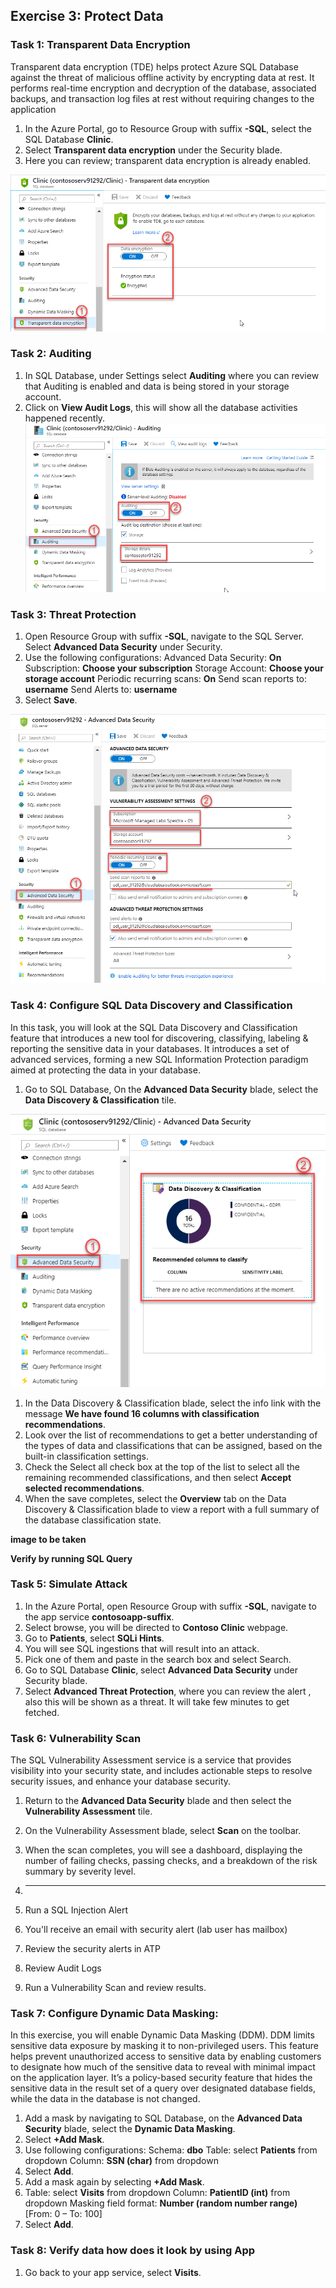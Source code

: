 ## Exercise 3: Protect Data 


### Task 1: Transparent Data Encryption 

Transparent data encryption (TDE) helps protect Azure SQL Database against the threat of malicious offline activity by encrypting data at rest. It performs real-time encryption and decryption of the database, associated backups, and transaction log files at rest without requiring changes to the application

1. In the Azure Portal, go to Resource Group with suffix **-SQL**, select the SQL Database **Clinic**.
1. Select **Transparent data encryption** under the Security blade.
1. Here you can review; transparent data encryption is already enabled. 

![](images/transdataenc.png)

### Task 2: Auditing 

1. In SQL Database, under Settings select **Auditing** where you can review that Auditing is enabled and data is being stored in your storage account.
1. Click on **View Audit Logs**, this will show all the database activities happened recently.
![](images/auditing.png)


### Task 3: Threat Protection 
1. Open Resource Group with suffix **-SQL**, navigate to the SQL Server. Select **Advanced Data Security** under Security.
1. Use the following configurations:
Advanced Data Security: **On**
Subscription: **Choose your subscription**
Storage Account: **Choose your storage account**
Periodic recurring scans: **On**
Send scan reports to: **username**
Send Alerts to: **username**
1. Select **Save**.

![](images/advancedsecurity.png)


### Task 4: Configure SQL Data Discovery and Classification

In this task, you will look at the SQL Data Discovery and Classification feature that introduces a new tool for discovering, classifying, labeling & reporting the sensitive data in your databases. It introduces a set of advanced services, forming a new SQL Information Protection paradigm aimed at protecting the data in your database.

1. Go to SQL Database, On the **Advanced Data Security** blade, select the **Data Discovery & Classification** tile.

![](images/dataclassification.png)


1. In the Data Discovery & Classification blade, select the info link with the message **We have found 16 columns with classification recommendations**.
1. Look over the list of recommendations to get a better understanding of the types of data and classifications that can be assigned, based on the built-in classification settings.
1. Check the Select all check box at the top of the list to select all the remaining recommended classifications, and then select **Accept selected recommendations**.
1. When the save completes, select the **Overview** tab on the Data Discovery & Classification blade to view a report with a full summary of the database classification state.

**image to be taken**

**Verify by running SQL Query**


### Task 5: Simulate Attack 

1.	In the Azure Portal, open Resource Group with suffix **-SQL**, navigate to the app service **contosoapp-suffix**.
1.	Select browse, you will be directed to **Contoso Clinic** webpage.	
1.	Go to **Patients**, select **SQLi Hints**.
1.	You will see SQL ingestions that will result into an attack.
1.	Pick one of them and paste in the search box and select Search.
1.	Go to SQL Database **Clinic**, select **Advanced Data Security** under Security blade.
1.	Select **Advanced Threat Protection**, where you can review the alert , also this will be shown as a threat. It will take few minutes to get fetched.


### Task 6: Vulnerability Scan

The SQL Vulnerability Assessment service is a service that provides visibility into your security state, and includes actionable steps to resolve security issues, and enhance your database security.

1.	Return to the **Advanced Data Security** blade and then select the **Vulnerability Assessment** tile.
1.	On the Vulnerability Assessment blade, select **Scan** on the toolbar.
1.	When the scan completes, you will see a dashboard, displaying the number of failing checks, passing checks, and a breakdown of the risk summary by severity level.
1.	__________

1.	Run a SQL Injection Alert 
1.	You'll receive an email with security alert (lab user has mailbox) 
1.	Review the security alerts in ATP 
1.	Review Audit Logs
1.	Run a Vulnerability Scan and review results. 


### Task 7: Configure Dynamic Data Masking: 
 
In this exercise, you will enable Dynamic Data Masking (DDM). DDM limits sensitive data exposure by masking it to non-privileged users. This feature helps prevent unauthorized access to sensitive data by enabling customers to designate how much of the sensitive data to reveal with minimal impact on the application layer. It’s a policy-based security feature that hides the sensitive data in the result set of a query over designated database fields, while the data in the database is not changed.

1. Add a mask by navigating to SQL Database, on the **Advanced Data Security** blade, select the **Dynamic Data Masking**. 
1. Select **+Add Mask**.
1. Use following configurations:
Schema: **dbo**
Table: select **Patients** from dropdown
Column: **SSN (char)** from dropdown
1. Select **Add**.
1. Add a mask again by selecting **+Add Mask**.
1. Table: select **Visits** from dropdown
Column: **PatientID (int)** from dropdown
Masking field format: **Number (random number range)** [From: 0 – To: 100]
1. Select **Add**.

### Task 8: Verify data how does it look by using App
1. Go back to your app service, select **Visits**.
